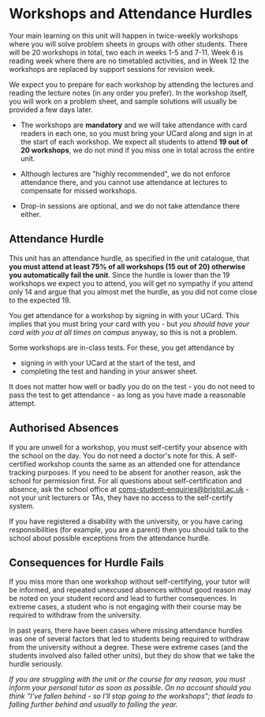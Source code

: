 # Workshops and Attendance Hurdles

Your main learning on this unit will happen in twice-weekly workshops where you will solve problem sheets in groups with other students. There will be 20 workshops in total, two each in weeks 1-5 and 7-11. Week 6 is reading week where there are no timetabled activities, and in Week 12 the workshops are replaced by support sessions for revision week.

We expect you to prepare for each workshop by attending the lectures and reading the lecture notes (in any order you prefer). In the workshop itself, you will work on a problem sheet, and sample solutions will usually be provided a few days later.

  - The workshops are **mandatory** and we will take attendance with card readers in each one, so you must bring your UCard along and sign in at the start of each workshop. We expect all students to attend **19 out of 20 workshops**, we do not mind if you miss one in total across the entire unit. 

  - Although lectures are "highly recommended", we do not enforce attendance there, and you cannot use attendance at lectures to compensate for missed workshops.

  - Drop-in sessions are optional, and we do not take attendance there either.

## Attendance Hurdle

This unit has an attendance hurdle, as specified in the unit catalogue, that **you must attend at least 75% of all workshops (15 out of 20) otherwise you automatically fail the unit**. Since the hurdle is lower than the 19 workshops we expect you to attend, you will get no sympathy if you attend only 14 and argue that you almost met the hurdle, as you did not come close to the expected 19.

You get attendance for a workshop by signing in with your UCard. This implies that you must bring your card with you - but _you should have your card with you at all times on campus_ anyway, so this is not a problem.

Some workshops are in-class tests. For these, you get attendance by 
  - signing in with your UCard at the start of the test, and
  - completing the test and handing in your answer sheet.
  
It does not matter how well or badly you do on the test - you do not need to pass the test to get attendance - as long as you have made a reasonable attempt.

## Authorised Absences

If you are unwell for a workshop, you must self-certify your absence with the school on the day. You do not need a doctor's note for this. A self-certified workshop counts the same as an attended one for attendance tracking purposes. If you need to be absent for another reason, ask the school for permission first. For all questions about self-certification and absence, ask the school office at [coms-student-enquiries@bristol.ac.uk](mailto:coms-student-enquiries@bristol.ac.uk) - not your unit lecturers or TAs, they have no access to the self-certify system.

If you have registered a disability with the university, or you have caring responsibilities (for example, you are a parent) then you should talk to the school about possible exceptions from the attendance hurdle.

## Consequences for Hurdle Fails

If you miss more than one workshop without self-certifying, your tutor will be informed, and repeated unexcused absences without good reason may be noted on your student record and lead to further consequences. In extreme cases, a student who is not engaging with their course may be required to withdraw from the university.

In past years, there have been cases where missing attendance hurdles was one of several factors that led to students being required to withdraw from the university without a degree. These were extreme cases (and the students involved also failed other units), but they do show that we take the hurdle seriously.

_If you are struggling with the unit or the course for any reason, you must inform your personal tutor as soon as possible. On no account should you think "I've fallen behind - so I'll stop going to the workshops"; that leads to falling further behind and usually to failing the year._
